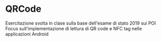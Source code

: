 # QRCode
Esercitazione svolta in clase sulla base dell'esame di stato 2019 sui POI
Focus sull'implementazione di lettura di QR code e NFC tag nelle applicazioni Android
